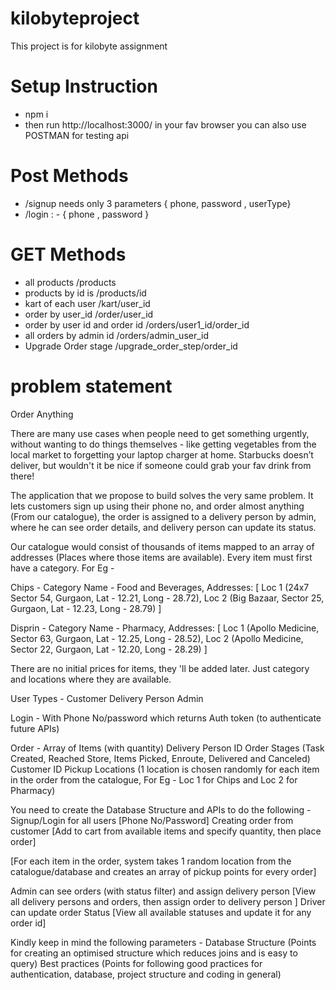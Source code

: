 # kilobyteproject
This project is for kilobyte assignment

# Setup Instruction
* npm i
* then run http://localhost:3000/ in your fav browser you can also use POSTMAN for testing api

# Post Methods
* /signup needs only 3 parameters { phone, password , userType}
* /login : - { phone , password }
# GET Methods
* all products /products
* products by id is /products/id
* kart of each user /kart/user_id
* order by user_id /order/user_id
* order by user id and order id /orders/user1_id/order_id
* all orders by admin id /orders/admin_user_id
* Upgrade Order stage /upgrade_order_step/order_id
# problem statement
Order Anything

There are many use cases when people need to get something urgently, without wanting to do things themselves - like getting vegetables from the local market to forgetting your laptop charger at home. Starbucks doesn’t deliver, but wouldn't it be nice if someone could grab your fav drink from there!

The application that we propose to build solves the very same problem. It lets customers sign up using their phone no, and order almost anything (From our catalogue), the order is assigned to a delivery person by admin, where he can see order details, and delivery person can update its status.

Our catalogue would consist of thousands of items mapped to an array of addresses (Places where those items are available). Every item must first have a category. For Eg -

Chips -   Category Name - Food and Beverages,
  Addresses:
  [ 
   Loc 1 (24x7 Sector 54, Gurgaon, Lat - 12.21, Long - 28.72),
   Loc 2 (Big Bazaar, Sector 25, Gurgaon, Lat - 12.23, Long - 28.79)
  ]

Disprin -   Category Name - Pharmacy,
  Addresses:
  [ 
   Loc 1 (Apollo Medicine, Sector 63, Gurgaon, Lat - 12.25, Long - 28.52),
   Loc 2 (Apollo Medicine, Sector 22, Gurgaon, Lat - 12.20, Long - 28.29)
  ]

There are no initial prices for items, they 'll be added later. Just category and locations where they are available.

User Types -
Customer
Delivery Person
Admin

Login -
With Phone No/password which returns Auth token (to authenticate future APIs)


Order -
Array of Items (with quantity)
Delivery Person ID
Order Stages (Task Created, Reached Store, Items Picked, Enroute, Delivered and Canceled)
Customer ID
Pickup Locations (1 location is chosen randomly for each item in the order from the catalogue, For Eg - Loc 1 for Chips and Loc 2 for Pharmacy)

You need to create the Database Structure and APIs to do the following -
Signup/Login for all users [Phone No/Password]
Creating order from customer [Add to cart from available items and specify quantity, then place order]


[For each item in the order, system takes 1 random location from the catalogue/database and creates an array of pickup points for every order]


Admin can see orders (with status filter) and assign delivery person [View all delivery persons and orders, then assign order to delivery person ]
Driver can update order Status [View all available statuses and update it for any order id]


Kindly keep in mind the following parameters -
Database Structure (Points for creating an optimised structure which reduces joins and is easy to query)
Best practices (Points for following good practices for authentication, database, project structure and coding in general)
